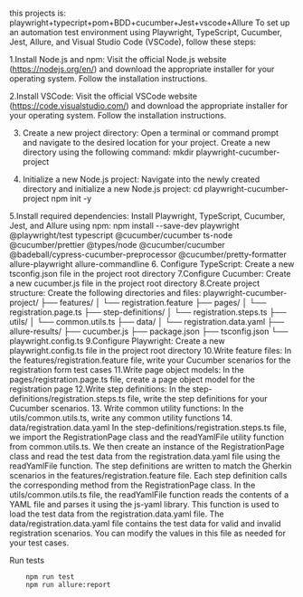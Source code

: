 this projects is:  playwright+typecript+pom+BDD+cucumber+Jest+vscode+Allure 
To set up an automation test environment using Playwright, TypeScript, Cucumber, Jest, Allure, and Visual Studio Code (VSCode), follow these steps:

1.Install Node.js and npm: Visit the official Node.js website (https://nodejs.org/en/) and download the appropriate installer for your operating system. Follow the installation instructions.

2.Install VSCode: Visit the official VSCode website (https://code.visualstudio.com/) and download the appropriate installer for your operating system. Follow the installation instructions.

3. Create a new project directory: Open a terminal or command prompt and navigate to the desired location for your project. Create a new directory using the following command:
mkdir playwright-cucumber-project


4. Initialize a new Node.js project: Navigate into the newly created directory and initialize a new Node.js project:
cd playwright-cucumber-project
npm init -y

5.Install required dependencies: Install Playwright, TypeScript, Cucumber, Jest, and Allure using npm:
npm install --save-dev playwright @playwright/test typescript @cucumber/cucumber ts-node @cucumber/prettier @types/node @cucumber/cucumber @badeball/cypress-cucumber-preprocessor @cucumber/pretty-formatter allure-playwright allure-commandline
6. Configure TypeScript: Create a new tsconfig.json file in the project root directory
7.Configure Cucumber: Create a new cucumber.js file in the project root directory
8.Create project structure: Create the following directories and files:
playwright-cucumber-project/
├── features/
│   └── registration.feature
├── pages/
│   └── registration.page.ts
├── step-definitions/
│   └── registration.steps.ts
├── utils/
│   └── common.utils.ts
├── data/
│   └── registration.data.yaml
├── allure-results/
├── cucumber.js
├── package.json
├── tsconfig.json
└── playwright.config.ts
9.Configure Playwright: Create a new playwright.config.ts file in the project root directory
10.Write feature files: In the features/registration.feature file, write your Cucumber scenarios for the registration form test cases
11.Write page object models: In the pages/registration.page.ts file, create a page object model for the registration page
12.Write step definitions: In the step-definitions/registration.steps.ts file, write the step definitions for your Cucumber scenarios. 
13. Write common utility functions: In the utils/common.utils.ts, write any common utility functions 
14. data/registration.data.yaml
In the step-definitions/registration.steps.ts file, we import the RegistrationPage class and the readYamlFile utility function from common.utils.ts. We then create an instance of the RegistrationPage class and read the test data from the registration.data.yaml file using the readYamlFile function.
The step definitions are written to match the Gherkin scenarios in the features/registration.feature file. Each step definition calls the corresponding method from the RegistrationPage class.
In the utils/common.utils.ts file, the readYamlFile function reads the contents of a YAML file and parses it using the js-yaml library. This function is used to load the test data from the registration.data.yaml file.
The data/registration.data.yaml file contains the test data for valid and invalid registration scenarios. You can modify the values in this file as needed for your test cases.


Run tests
      
        npm run test
        npm run allure:report
